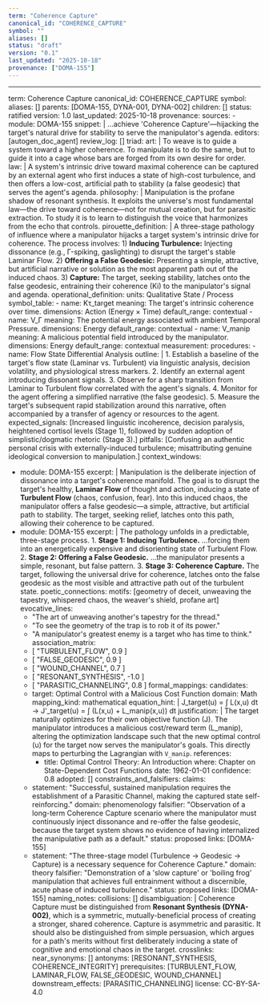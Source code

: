 ```yaml
---
term: "Coherence Capture"
canonical_id: "COHERENCE_CAPTURE"
symbol: ""
aliases: []
status: "draft"
version: "0.1"
last_updated: "2025-10-18"
provenance: ["DOMA-155"]
---
```


---
term: Coherence Capture
canonical_id: COHERENCE_CAPTURE
symbol: 
aliases: []
parents: [DOMA-155, DYNA-001, DYNA-002]
children: []
status: ratified
version: 1.0
last_updated: 2025-10-18
provenance:
  sources:
    - module: DOMA-155
      snippet: |
        ...achieve 'Coherence Capture'—hijacking the target's natural drive for stability to serve the manipulator's agenda.
  editors: [autogen_doc_agent]
  review_log: []
triad:
  art: |
    To weave is to guide a system toward a higher coherence. To manipulate is to do the same, but to guide it into a cage whose bars are forged from its own desire for order.
  law: |
    A system's intrinsic drive toward maximal coherence can be captured by an external agent who first induces a state of high-cost turbulence, and then offers a low-cost, artificial path to stability (a false geodesic) that serves the agent's agenda.
  philosophy: |
    Manipulation is the profane shadow of resonant synthesis. It exploits the universe's most fundamental law—the drive toward coherence—not for mutual creation, but for parasitic extraction. To study it is to learn to distinguish the voice that harmonizes from the echo that controls.
pirouette_definition: |
  A three-stage pathology of influence where a manipulator hijacks a target system's intrinsic drive for coherence. The process involves: 1) **Inducing Turbulence:** Injecting dissonance (e.g., Γ-spiking, gaslighting) to disrupt the target's stable Laminar Flow. 2) **Offering a False Geodesic:** Presenting a simple, attractive, but artificial narrative or solution as the most apparent path out of the induced chaos. 3) **Capture:** The target, seeking stability, latches onto the false geodesic, entraining their coherence (Ki) to the manipulator's signal and agenda.
operational_definition:
  units: Qualitative State / Process
  symbol_table:
    - name: Kτ_target
      meaning: The target's intrinsic coherence over time.
      dimensions: Action (Energy × Time)
      default_range: contextual
    - name: V_Γ
      meaning: The potential energy associated with ambient Temporal Pressure.
      dimensions: Energy
      default_range: contextual
    - name: V_manip
      meaning: A malicious potential field introduced by the manipulator.
      dimensions: Energy
      default_range: contextual
  measurement:
    procedures:
      - name: Flow State Differential Analysis
        outline: |
          1. Establish a baseline of the target's flow state (Laminar vs. Turbulent) via linguistic analysis, decision volatility, and physiological stress markers.
          2. Identify an external agent introducing dissonant signals.
          3. Observe for a sharp transition from Laminar to Turbulent flow correlated with the agent's signals.
          4. Monitor for the agent offering a simplified narrative (the false geodesic).
          5. Measure the target's subsequent rapid stabilization around this narrative, often accompanied by a transfer of agency or resources to the agent.
        expected_signals: [Increased linguistic incoherence, decision paralysis, heightened cortisol levels (Stage 1), followed by sudden adoption of simplistic/dogmatic rhetoric (Stage 3).]
        pitfalls: [Confusing an authentic personal crisis with externally-induced turbulence; misattributing genuine ideological conversion to manipulation.]
context_windows:
  - module: DOMA-155
    excerpt: |
      Manipulation is the deliberate injection of dissonance into a target's coherence manifold. The goal is to disrupt the target's healthy, **Laminar Flow** of thought and action, inducing a state of **Turbulent Flow** (chaos, confusion, fear). Into this induced chaos, the manipulator offers a false geodesic—a simple, attractive, but artificial path to stability. The target, seeking relief, latches onto this path, allowing their coherence to be captured.
  - module: DOMA-155
    excerpt: |
      The pathology unfolds in a predictable, three-stage process. 1. **Stage 1: Inducing Turbulence.** ...forcing them into an energetically expensive and disorienting state of Turbulent Flow. 2. **Stage 2: Offering a False Geodesic.** ...the manipulator presents a simple, resonant, but false pattern. 3. **Stage 3: Coherence Capture.** The target, following the universal drive for coherence, latches onto the false geodesic as the most visible and attractive path out of the turbulent state.
poetic_connections:
  motifs: [geometry of deceit, unweaving the tapestry, whispered chaos, the weaver's shield, profane art]
  evocative_lines:
    - "The art of unweaving another's tapestry for the thread."
    - "To see the geometry of the trap is to rob it of its power."
    - "A manipulator's greatest enemy is a target who has time to think."
  association_matrix:
    - [ "TURBULENT_FLOW", 0.9 ]
    - [ "FALSE_GEODESIC", 0.9 ]
    - [ "WOUND_CHANNEL", 0.7 ]
    - [ "RESONANT_SYNTHESIS", -1.0 ]
    - [ "PARASITIC_CHANNELING", 0.8 ]
formal_mappings:
  candidates:
    - target: Optimal Control with a Malicious Cost Function
      domain: Math
      mapping_kind: mathematical
      equation_hint: |
        J_target(u) = ∫ L(x,u) dt → J'_target(u) = ∫ (L(x,u) + L_manip(x,u)) dt
      justification: |
        The target naturally optimizes for their own objective function (J). The manipulator introduces a malicious cost/reward term (L_manip), altering the optimization landscape such that the new optimal control (u) for the target now serves the manipulator's goals. This directly maps to perturbing the Lagrangian with `V_manip`.
      references:
        - title: Optimal Control Theory: An Introduction
          where: Chapter on State-Dependent Cost Functions
          date: 1962-01-01
      confidence: 0.8
  adopted: []
constraints_and_falsifiers:
  claims:
    - statement: "Successful, sustained manipulation requires the establishment of a Parasitic Channel, making the captured state self-reinforcing."
      domain: phenomenology
      falsifier: "Observation of a long-term Coherence Capture scenario where the manipulator must continuously inject dissonance and re-offer the false geodesic, because the target system shows no evidence of having internalized the manipulative path as a default."
      status: proposed
      links: [DOMA-155]
    - statement: "The three-stage model (Turbulence -> Geodesic -> Capture) is a necessary sequence for Coherence Capture."
      domain: theory
      falsifier: "Demonstration of a 'slow capture' or 'boiling frog' manipulation that achieves full entrainment without a discernible, acute phase of induced turbulence."
      status: proposed
      links: [DOMA-155]
naming_notes:
  collisions: []
  disambiguation: |
    Coherence Capture must be distinguished from **Resonant Synthesis (DYNA-002)**, which is a symmetric, mutually-beneficial process of creating a stronger, shared coherence. Capture is asymmetric and parasitic. It should also be distinguished from simple persuasion, which argues for a path's merits without first deliberately inducing a state of cognitive and emotional chaos in the target.
crosslinks:
  near_synonyms: []
  antonyms: [RESONANT_SYNTHESIS, COHERENCE_INTEGRITY]
  prerequisites: [TURBULENT_FLOW, LAMINAR_FLOW, FALSE_GEODESIC, WOUND_CHANNEL]
  downstream_effects: [PARASITIC_CHANNELING]
license: CC-BY-SA-4.0